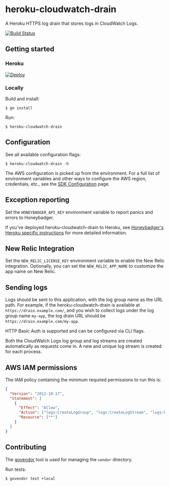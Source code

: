 # heroku-cloudwatch-drain

A Heroku HTTPS log drain that stores logs in CloudWatch Logs.

[![Build Status](https://travis-ci.org/sideshift/heroku-cloudwatch-drain.svg?branch=master)](https://travis-ci.org/sideshift/heroku-cloudwatch-drain)

## Getting started

### Heroku

[![Deploy](https://www.herokucdn.com/deploy/button.svg)](https://heroku.com/deploy)

### Locally

Build and install:

    $ go install

Run:

    $ heroku-cloudwatch-drain

## Configuration

See all available configuration flags:

    $ heroku-cloudwatch-drain -h

The AWS configuration is picked up from the environment. For a full list of
environment variables and other ways to configure the AWS region, credentials,
etc., see the [SDK
Configuration](http://docs.aws.amazon.com/sdk-for-go/v1/developer-guide/configuring-sdk.html)
page.

## Exception reporting

Set the `HONEYBADGER_API_KEY` environment variable to report panics and errors to Honeybadger.

If you've deployed heroku-cloudwatch-drain to Heroku, see [Honeybadger's Heroku specific instructions](http://docs.honeybadger.io/guides/heroku.html) for more detailed information.

## New Relic Integration

Set the `NEW_RELIC_LICENSE_KEY` environment variable to enable the New Relic integration. Optionally, you can set the `NEW_RELIC_APP_NAME` to customize the app name on New Relic.

## Sending logs

Logs should be sent to this application, with the log group name as the URL
path. For example, if the heroku-cloudwatch-drain is available at
`https://drain.example.com/`, and you wish to collect logs under the log group
name `my-app`, the log drain URL should be `https://drain.example.com/my-app`.

HTTP Basic Auth is supported and can be configured via CLI flags.

Both the CloudWatch Logs log group and log streams are created automatically as
requests come in. A new and unique log stream is created for each process.

## AWS IAM permissions

The IAM policy containing the minimum required permissions to run this is:

```json
{
  "Version": "2012-10-17",
  "Statement": [
    {
      "Effect": "Allow",
      "Action": ["logs:CreateLogGroup", "logs:CreateLogStream", "logs:PutLogEvents", "logs:PutRetentionPolicy"],
      "Resource": ["*"]
    }
  ]
}
```

## Contributing

The [govendor](https://github.com/kardianos/govendor) tool is used for managing
the `vendor` directory.

Run tests:

    $ govendor test +local
